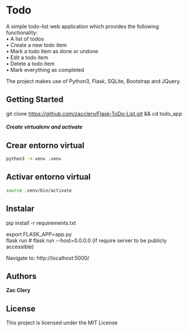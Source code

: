 # Todo

A simple todo-list web application which provides the following functionality:  
• A list of todos  
• Create a new todo item  
• Mark a todo item as done or undone  
• Edit a todo item  
• Delete a todo item  
• Mark everything as completed  

The project makes use of Python3, Flask, SQLite, Bootstrap and JQuery.

## Getting Started

git clone https://github.com/zacclery/Flask-ToDo-List.git && cd todo_app

##### Create virtualenv and activate

## Crear entorno virtual

```bash
python3 -m venv .venv
```

## Activar entorno virtual

```bash
source .venv/bin/activate
```

## Instalar 

pip install -r requirements.txt

export FLASK_APP=app.py  
flask run  # flask run --host=0.0.0.0 (if require server to be publicly accessible)  

Navigate to: http://localhost:5000/

## Authors

**Zac Clery**

## License

This project is licensed under the MIT License
